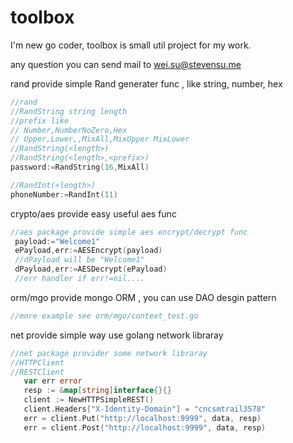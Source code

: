 # toolbox

I'm new go coder, toolbox is small util project for my work.

any question you can send mail to  wei.su@stevensu.me


rand provide simple Rand generater func , like string, number, hex
```go
//rand
//RandString string length
//prefix like
// Number,NumberNoZero,Hex
// Upper,Lower,,MixAll,MixUpper MixLower
//RandString(<length>)
//RandString(<length>,<prefix>)
password:=RandString(16,MixAll)

//RandInt(<length>)
phoneNumber:=RandInt(11)
```
crypto/aes  provide easy useful aes func
```go
//aes package provide simple aes encrypt/decrypt func
 payload:="Welcome1"
 ePayload,err:=AESEncrypt(payload)
 //dPayload will be "Welcome1"
 dPayload,err:=AESDecrypt(ePayload)
 //err handler if err!=nil....

```
orm/mgo provide mongo ORM , you can use DAO desgin pattern
```go
//more example see orm/mgo/context_test.go
```

net provide simple way use golang network libraray
	
 ```go
 //net package provider some network libraray
 //HTTPClient
 //RESTClient
 	var err error
 	resp := &map[string]interface{}{}
 	client := NewHTTPSimpleREST()
	client.Headers["X-Identity-Domain"] = "cncsmtrail3578"
	err = client.Put("http://localhost:9999", data, resp)
	err = client.Post("http://localhost:9999", data, resp)
	
 ```